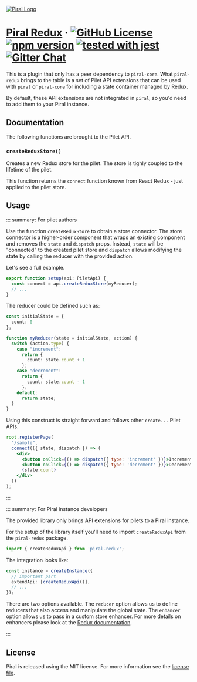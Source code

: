 [![Piral Logo](https://github.com/smapiot/piral/raw/master/docs/assets/logo.png)](https://piral.io)

# [Piral Redux](https://piral.io) &middot; [![GitHub License](https://img.shields.io/badge/license-MIT-blue.svg)](https://github.com/smapiot/piral/blob/master/LICENSE) [![npm version](https://img.shields.io/npm/v/piral-redux.svg?style=flat)](https://www.npmjs.com/package/piral-redux) [![tested with jest](https://img.shields.io/badge/tested_with-jest-99424f.svg)](https://jestjs.io) [![Gitter Chat](https://badges.gitter.im/gitterHQ/gitter.png)](https://gitter.im/piral-io/community)

This is a plugin that only has a peer dependency to `piral-core`. What `piral-redux` brings to the table is a set of Pilet API extensions that can be used with `piral` or `piral-core` for including a state container managed by Redux.

By default, these API extensions are not integrated in `piral`, so you'd need to add them to your Piral instance.

## Documentation

The following functions are brought to the Pilet API.

### `createReduxStore()`

Creates a new Redux store for the pilet. The store is tighly coupled to the lifetime of the pilet.

This function returns the `connect` function known from React Redux - just applied to the pilet store.

## Usage

::: summary: For pilet authors

Use the function `createReduxStore` to obtain a store connector. The store connector is a higher-order component that wraps an existing component and removes the `state` and `dispatch` props. Instead, `state` will be "connected" to the created pilet store and `dispatch` allows modifying the state by calling the reducer with the provided action.

Let's see a full example.

```ts
export function setup(api: PiletApi) {
  const connect = api.createReduxStore(myReducer);
  // ...
}
```

The reducer could be defined such as:

```ts
const initialState = {
  count: 0
};

function myReducer(state = initialState, action) {
  switch (action.type) {
    case "increment":
      return {
        count: state.count + 1
      };
    case "decrement":
      return {
        count: state.count - 1
      };
    default:
      return state;
  }
}
```

Using this construct is straight forward and follows other `create...` Pilet APIs.

```jsx
root.registerPage(
  "/sample",
  connect(({ state, dispatch }) => (
    <div>
      <button onClick={() => dispatch({ type: 'increment' })}>Increment</button>
      <button onClick={() => dispatch({ type: 'decrement' })}>Decrement</button>
      {state.count}
    </div>
  ))
);
```

:::

::: summary: For Piral instance developers

The provided library only brings API extensions for pilets to a Piral instance.

For the setup of the library itself you'll need to import `createReduxApi` from the `piral-redux` package.

```ts
import { createReduxApi } from 'piral-redux';
```

The integration looks like:

```ts
const instance = createInstance({
  // important part
  extendApi: [createReduxApi()],
  // ...
});
```

There are two options available. The `reducer` option allows us to define reducers that also access and manipulate the global state. The `enhancer` option allows us to pass in a custom store enhancer. For more details on enhancers please look at the [Redux documentation](https://read.reduxbook.com/markdown/part1/05-middleware-and-enhancers.html).

:::

## License

Piral is released using the MIT license. For more information see the [license file](./LICENSE).
